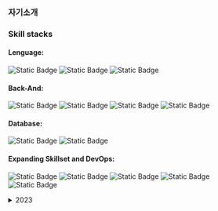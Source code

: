 
### 자기소개



### Skill stacks
#### Lenguage:
![Static Badge](https://img.shields.io/badge/Java-1e2429)
![Static Badge](https://img.shields.io/badge/Kotlin-717f8a)
![Static Badge](https://img.shields.io/badge/SQL-432333)

#### Back-And:
![Static Badge](https://img.shields.io/badge/JPA-212b1d)
![Static Badge](https://img.shields.io/badge/Spring%20Boot-a7a7a7)
![Static Badge](https://img.shields.io/badge/RESTful%20API-1e2429)
![Static Badge](https://img.shields.io/badge/Gradle-717f8a)

#### Database:
![Static Badge](https://img.shields.io/badge/MySQL-432333)
![Static Badge](https://img.shields.io/badge/Oracle-212b1d)

#### Expanding Skillset and DevOps:
![Static Badge](https://img.shields.io/badge/AWS-a7a7a7) 
![Static Badge](https://img.shields.io/badge/GitHub%20Actions-1e2429) 
![Static Badge](https://img.shields.io/badge/Docker-717f8a) 
![Static Badge](https://img.shields.io/badge/TDD-432333)
![Static Badge](https://img.shields.io/badge/mongodb-212b1d)


<details>
<summary>2023</summary>

- [자바 알고리즘 인터뷰 with 코틀린]
- <a herf="https://tacademy.skplanet.com/live/player/onlineLectureDetail.action?seq=143">Tacademy코틀린</a>

</details>
<!--
**hongseongkim/hongseongkim** is a ✨ _special_ ✨ repository because its `README.md` (this file) appears on your GitHub profile.

Here are some ideas to get you started:

- 🔭 I’m currently working on ...
- 🌱 I’m currently learning ...  ![Static Badge](https://img.shields.io/badge/java-acadb6) ![Static Badge](https://img.shields.io/badge/Spring%20boot-726890) ![Static Badge](https://img.shields.io/badge/IntelliJ%20IDEA-382f3c) ![Static Badge](https://img.shields.io/badge/MYSQL-222222) ![Static Badge](https://img.shields.io/badge/Kotlin-020202)

- 👯 I’m looking to collaborate on ...
- 🤔 I’m looking for help with ...
- 💬 Ask me about ...
- 📫 How to reach me: ...
- 😄 Pronouns: ...
- ⚡ Fun fact: ...
-->
